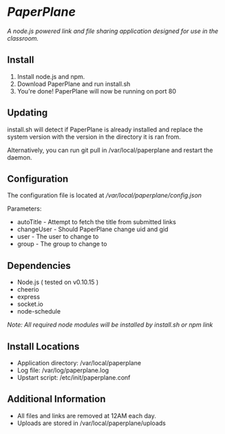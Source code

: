 # _PaperPlane_
_A node.js powered link and file sharing application designed for use in the classroom._

## Install

1. Install node.js and npm.
2. Download PaperPlane and run install.sh
3. You're done! PaperPlane will now be running on port 80

## Updating
install.sh will detect if PaperPlane is already installed and replace the system version with the version in the directory it is ran from.

Alternatively, you can run git pull in /var/local/paperplane and restart the daemon.


## Configuration
The configuration file is located at _/var/local/paperplane/config.json_

Parameters:

* autoTitle - Attempt to fetch the title from submitted links
* changeUser - Should PaperPlane change uid and gid
* user - The user to change to
* group - The group to change to

## Dependencies
* Node.js ( tested on v0.10.15 ) 
* cheerio
* express
* socket.io
* node-schedule

_Note: All required node modules will be installed by install.sh or npm link_ 

## Install Locations
* Application directory: /var/local/paperplane
* Log file: /var/log/paperplane.log
* Upstart script: /etc/init/paperplane.conf

## Additional Information
* All files and links are removed at 12AM each day.
* Uploads are stored in /var/local/paperplane/uploads



